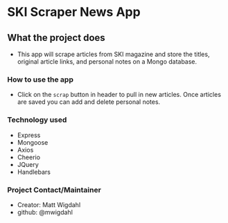 # SKI Scraper News App

## What the project does

* This app will scrape articles from SKI magazine and store the titles, original article links, and personal notes on a Mongo database. 

### How to use the app
* Click on the `scrap` button in header to pull in new articles.  Once articles are saved you can add and delete personal notes.

### Technology used
- Express
- Mongoose
- Axios
- Cheerio
- JQuery
- Handlebars

### Project Contact/Maintainer

* Creator: Matt Wigdahl 
* github: @mwigdahl